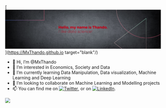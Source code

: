 

<!---
MxThando/MxThando is a ✨ special ✨ repository because its `README.md` (this file) appears on your GitHub profile.
You can click the Preview link to take a look at your changes.
--->

[![Header](https://raw.githubusercontent.com/MxThando/MxThando/main/profile_banner.png "Header")](https://MxThando.github.io target="blank"/)




<!-- Actual text -->

- 👋 Hi, I’m @MxThando
- 👀 I’m interested in Economics, Society and Data
- 🌱 I’m currently learning Data Manipulation, Data visualization, Machine Learning and Deep Learning
- 💞️ I’m looking to collaborate on Machine Learning and Modelling projects
- 📫 You can find me on [![Twitter][1.2]][1], or on [![LinkedIn][2.2]][2].

<img align="center" src="https://github-readme-stats.vercel.app/api?username=MxThando&theme=" />

<!-- Icons -->

[1.2]: http://i.imgur.com/wWzX9uB.png (twitter icon without padding)
[2.2]: https://raw.githubusercontent.com/MartinHeinz/MartinHeinz/master/linkedin-3-16.png (LinkedIn icon without padding)

<!-- Links to your social media accounts -->

[1]: https://twitter.com/MxThando
[2]: https://www.linkedin.com/in/tmsutwana/
